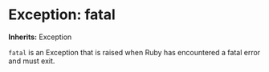 # Exception: fatal
**Inherits:** Exception
    

`fatal` is an Exception that is raised when Ruby has encountered a fatal error
and must exit.



